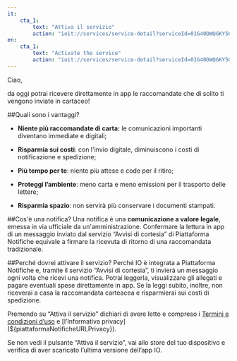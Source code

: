 ```yaml
---
it:
    cta_1:
        text: "Attiva il servizio"
        action: "ioit://services/service-detail?serviceId=01G40DWQGKY5GRWSNM4303VNRP&activate=true"
en:
    cta_1:
        text: "Activate the service"
        action: "ioit://services/service-detail?serviceId=01G40DWQGKY5GRWSNM4303VNRP&activate=true"
---
```

Ciao,

da oggi potrai ricevere direttamente in app le raccomandate che di solito ti vengono inviate in cartaceo!

##Quali sono i vantaggi?

- **Niente più raccomandate di carta:** le comunicazioni importanti diventano immediate e digitali;

- **Risparmia sui costi**: con l'invio digitale, diminuiscono i costi di notificazione e spedizione;

- **Più tempo per te**: niente più attese e code per il ritiro;

- **Proteggi l’ambiente**: meno carta e meno emissioni per il trasporto delle lettere;

- **Risparmia spazio**: non servirà più conservare i documenti stampati.

##Cos'è una notifica?
Una notifica è una **comunicazione a valore legale**, emessa in via ufficiale da un'amministrazione. Confermare la lettura in app di un messaggio inviato dal servizio “Avvisi di cortesia” di Piattaforma Notifiche equivale a firmare la ricevuta di ritorno di una raccomandata tradizionale.

##Perché dovrei attivare il servizio?
Perché IO è integrata a Piattaforma Notifiche e, tramite il servizio “Avvisi di cortesia”, ti invierà un messaggio ogni volta che ricevi una notifica. Potrai leggerla, visualizzare gli allegati e pagare eventuali spese direttamente in app.
Se la leggi subito, inoltre, non riceverai a casa la raccomandata carteacea e risparmierai sui costi di spedizione.

Premendo su “Attiva il servizio” dichiari di avere letto e compreso i [Termini e condizioni d’uso](${piattaformaNotificheURLTOS} ) e [l’Informativa privacy](${piattaformaNotificheURLPrivacy}).

Se non vedi il pulsante “Attiva il servizio”, vai allo store del tuo dispositivo e verifica di aver scaricato l’ultima versione dell’app IO.